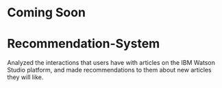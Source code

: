 # Coming Soon




# Recommendation-System

Analyzed the interactions that users have with articles on the IBM Watson Studio platform, and made recommendations to them about new articles they will like. 
